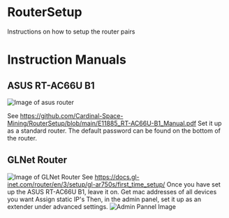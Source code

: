 # RouterSetup
Instructions on how to setup the router pairs

# Instruction Manuals

## ASUS RT-AC66U B1 
![Image of asus router](https://www.asus.com/media/global/products/assWQeKLLsXNBIXl/P_setting_xxx_0_90_end_500.png)

See https://github.com/Cardinal-Space-Mining/RouterSetup/blob/main/E11885_RT-AC66U-B1_Manual.pdf
Set it up as a standard router.
The default password can be found on the bottom of the router.

## GLNet Router
![Image of GLNet Router](https://static.gl-inet.com/docs/router/en/3/setup/gl-ar750s/first_time_setup/router.jpg) 
See https://docs.gl-inet.com/router/en/3/setup/gl-ar750s/first_time_setup/
Once you have set up the ASUS RT-AC66U B1, leave it on.
Get mac addresses of all devices you want
Assign static IP's
Then, in the admin panel, set it up as an extender under advanced settings.
![Admin Pannel Image](https://static.gl-inet.com/docs/router/en/3/setup/mini_router/first_time_setup/admin_panel_mt300n-v2.png)

